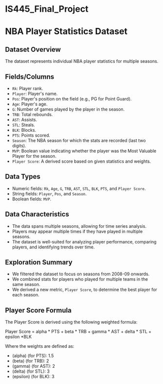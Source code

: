 # IS445_Final_Project

# NBA Player Statistics Dataset

## Dataset Overview
The dataset represents individual NBA player statistics for multiple seasons.

## Fields/Columns
- `Rk`: Player rank.
- `Player`: Player's name.
- `Pos`: Player's position on the field (e.g., PG for Point Guard).
- `Age`: Player's age.
- `G`: Number of games played by the player in the season.
- `TRB`: Total rebounds.
- `AST`: Assists.
- `STL`: Steals.
- `BLK`: Blocks.
- `PTS`: Points scored.
- `Season`: The NBA season for which the stats are recorded (last two digits).
- `MVP`: Boolean value indicating whether the player was the Most Valuable Player for the season.
- `Player Score`: A derived score based on given statistics and weights.

## Data Types
- Numeric fields: `Rk`, `Age`, `G`, `TRB`, `AST`, `STL`, `BLK`, `PTS`, and `Player Score`.
- String fields: `Player`, `Pos`, and `Season`.
- Boolean fields: `MVP`.

## Data Characteristics
- The data spans multiple seasons, allowing for time series analysis.
- Players may appear multiple times if they have played in multiple seasons.
- The dataset is well-suited for analyzing player performance, comparing players, and identifying trends over time.

## Exploration Summary
- We filtered the dataset to focus on seasons from 2008-09 onwards.
- We combined stats for players who played for multiple teams in the same season.
- We derived a new metric, `Player Score`, to determine the best player for each season.

## Player Score Formula
The Player Score is derived using the following weighted formula:

Player Score = alpha * PTS + beta * TRB + gamma * AST + delta * STL + epsilon *BLK


Where the weights are defined as:
- (alpha) (for PTS): 1.5
- (beta) (for TRB): 2
- (gamma) (for AST): 2
- (delta) (for STL): 3
- (epsilon) (for BLK): 3
